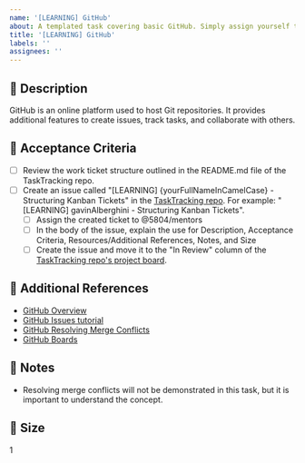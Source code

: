 ```yaml
---
name: '[LEARNING] GitHub'
about: A templated task covering basic GitHub. Simply assign yourself to the task and complete it as instructed below.
title: '[LEARNING] GitHub'
labels: ''
assignees: ''
---
```


## 🎯 Description

GitHub is an online platform used to host Git repositories. It provides additional features to create issues, track tasks, and collaborate with others.

## 📂 Acceptance Criteria
- [ ] Review the work ticket structure outlined in the README.md file of the TaskTracking repo.
- [ ] Create an issue called "[LEARNING] {yourFullNameInCamelCase} - Structuring Kanban Tickets" in the [TaskTracking repo](https://github.com/5804/TaskTracking/tree/main). For example: "[LEARNING] gavinAlberghini - Structuring Kanban Tickets".
  - [ ] Assign the created ticket to @5804/mentors
  - [ ] In the body of the issue, explain the use for Description, Acceptance Criteria, Resources/Additional References, Notes, and Size
  - [ ] Create the issue and move it to the "In Review" column of the [TaskTracking repo's project board](https://github.com/orgs/5804/projects/1). 

## 🔗 Additional References
- [GitHub Overview](https://www.youtube.com/watch?v=w3jLJU7DT5E)
- [GitHub Issues tutorial](https://www.youtube.com/watch?v=TJlYiMp8FuY)
- [GitHub Resolving Merge Conflicts](https://www.youtube.com/watch?v=JtIX3HJKwfo)
- [GitHub Boards](https://docs.github.com/en/issues/organizing-your-work-with-project-boards/managing-project-boards/about-project-boards)

## 📓 Notes
- Resolving merge conflicts will not be demonstrated in this task, but it is important to understand the concept.

## 🎈 Size
1
